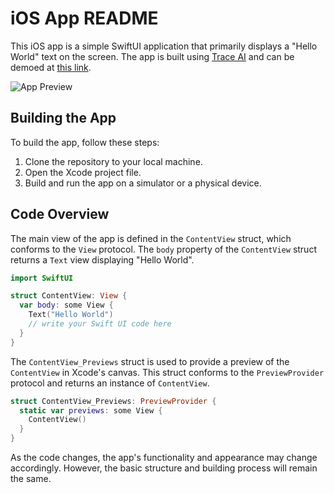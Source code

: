 # iOS App README

This iOS app is a simple SwiftUI application that primarily displays a "Hello World" text on the screen. The app is built using [Trace AI](https://trace.zip) and can be demoed at [this link](https://trace.zip/c/dc9f9191-2d39-4344-af8b-eac34a85dc41).

![App Preview](https://login.trace.zip/storage/v1/object/public/trace/dc9f9191-2d39-4344-af8b-eac34a85dc41)

## Building the App

To build the app, follow these steps:

1. Clone the repository to your local machine.
2. Open the Xcode project file.
3. Build and run the app on a simulator or a physical device.

## Code Overview

The main view of the app is defined in the `ContentView` struct, which conforms to the `View` protocol. The `body` property of the `ContentView` struct returns a `Text` view displaying "Hello World".

```swift
import SwiftUI

struct ContentView: View {
  var body: some View {
    Text("Hello World")
    // write your Swift UI code here
  }
}
```

The `ContentView_Previews` struct is used to provide a preview of the `ContentView` in Xcode's canvas. This struct conforms to the `PreviewProvider` protocol and returns an instance of `ContentView`.

```swift
struct ContentView_Previews: PreviewProvider {
  static var previews: some View {
    ContentView()
  }
}
```

As the code changes, the app's functionality and appearance may change accordingly. However, the basic structure and building process will remain the same.